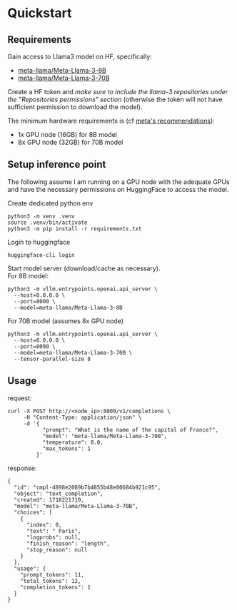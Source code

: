 # Quickstart

## Requirements

Gain access to Llama3 model on HF, specifically:
- [meta-llama/Meta-Llama-3-8B](https://huggingface.co/meta-llama/Meta-Llama-3-8B)
- [meta-llama/Meta-Llama-3-70B](https://huggingface.co/meta-llama/Meta-Llama-3-70B)

Create a HF token and *make sure to include the llama-3 repositories under the "Repositories permissions" section* (otherwise the token will not have sufficient permission to download the model).

The minimum hardware requirements is (cf [meta's recommendations](https://llamaimodel.com/requirements/)):
- 1x GPU node (16GB) for 8B model 
- 8x GPU node (32GB) for 70B model

## Setup inference point

The following assume I am running on a GPU node with the adequate GPUs and have the necessary permissions on HuggingFace to access the model.

Create dedicated python env
```
python3 -m venv .venv
source .venv/bin/activate
python3 -m pip install -r requirements.txt 
```

Login to huggingface
```
huggingface-cli login
```

Start model server (download/cache as necessary).  
For 8B model: 
```
python3 -m vllm.entrypoints.openai.api_server \
  --host=0.0.0.0 \
  --port=8000 \
  --model=meta-llama/Meta-Llama-3-8B
```  
For 70B model (assumes 8x GPU node)
```
python3 -m vllm.entrypoints.openai.api_server \
  --host=0.0.0.0 \
  --port=8000 \
  --model=meta-llama/Meta-Llama-3-70B \
  --tensor-parallel-size 8
```


## Usage

request:
```
curl -X POST http://<node_ip>:8000/v1/completions \
     -H "Content-Type: application/json" \
     -d '{
           "prompt": "What is the name of the capital of France?",
           "model": "meta-llama/Meta-Llama-3-70B",
           "temperature": 0.0,
           "max_tokens": 1
         }'
```

response:
```
{
  "id": "cmpl-d898e2089b7b4855b48e00684b921c95",
  "object": "text_completion",
  "created": 1718221710,
  "model": "meta-llama/Meta-Llama-3-70B",
  "choices": [
    {
      "index": 0,
      "text": " Paris",
      "logprobs": null,
      "finish_reason": "length",
      "stop_reason": null
    }
  ],
  "usage": {
    "prompt_tokens": 11,
    "total_tokens": 12,
    "completion_tokens": 1
  }
}
```